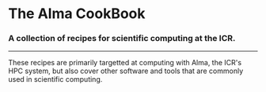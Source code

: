 # The Alma CookBook

### A collection of recipes for scientific computing at the ICR.

---  

These recipes are primarily targetted at computing with Alma, the ICR's HPC system, but also cover other software and tools that are commonly used in scientific computing.

